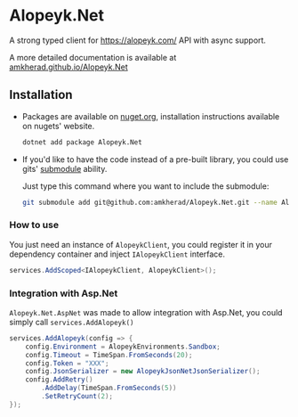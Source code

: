 # Alopeyk.Net

A strong typed client for https://alopeyk.com/ API with async support.

A more detailed documentation is available at [amkherad.github.io/Alopeyk.Net](https://amkherad.github.io/Alopeyk.Net/)


## Installation
* Packages are available on [nuget.org](https://www.nuget.org/packages/Alopeyk.Net/), installation instructions available on
nugets' website.
    ```bash
    dotnet add package Alopeyk.Net
    ```
* If you'd like to have the code instead of a pre-built library, you could use gits' [submodule](https://git-scm.com/book/en/v2/Git-Tools-Submodules) ability.

   Just type this command where you want to include the submodule:
    ```bash
    git submodule add git@github.com:amkherad/Alopeyk.Net.git --name Alopeyk.Net
    ```

### How to use
You just need an instance of `AlopeykClient`, you could register it in your dependency container and inject `IAlopeykClient` interface.
```csharp
services.AddScoped<IAlopeykClient, AlopeykClient>();
```

### Integration with Asp.Net
`Alopeyk.Net.AspNet` was made to allow integration with Asp.Net, you could simply call
`services.AddAlopeyk()`

```csharp
services.AddAlopeyk(config => {
    config.Environment = AlopeykEnvironments.Sandbox;
    config.Timeout = TimeSpan.FromSeconds(20);
    config.Token = "XXX";
    config.JsonSerializer = new AlopeykJsonNetJsonSerializer();
    config.AddRetry()
        .AddDelay(TimeSpan.FromSeconds(5))
        .SetRetryCount(2);
});
```
